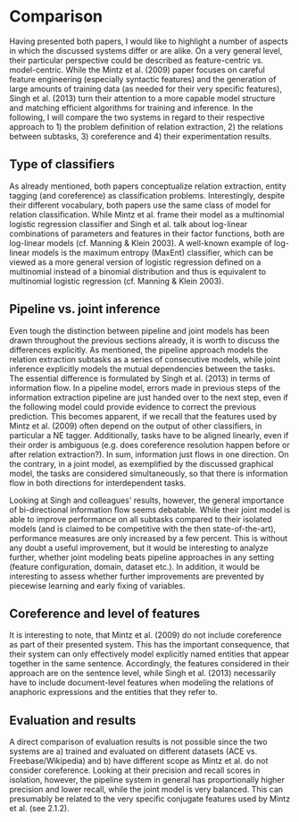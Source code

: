 # Comparison

Having presented both papers, I would like to highlight a number of aspects in which the discussed systems differ or are alike. On a very general level, their particular perspective could be described as feature-centric vs. model-centric. While the Mintz et al. (2009) paper focuses on careful feature engineering (especially syntactic features) and the generation of large amounts of training data (as needed for their very specific features), Singh et al. (2013) turn their attention to a more capable model structure and matching efficient algorithms for training and inference. In the following, I will compare the two systems in regard to their respective approach to 1) the problem definition of relation extraction, 2) the relations between subtasks, 3) coreference and 4) their experimentation results.

## Type of classifiers

As already mentioned, both papers conceptualize relation extraction, entity tagging (and coreference) as classification problems. Interestingly, despite their different vocabulary, both papers use the same class of model for relation classification. While Mintz et al. frame their model as a multinomial logistic regression classifier and Singh et al. talk about log-linear combinations of parameters and features in their factor functions, both are log-linear models (cf. Manning & Klein 2003). A well-known example of log-linear models is the maximum entropy (MaxEnt) classifier, which can be viewed as a more general version of logistic regression defined on a multinomial instead of a binomial distribution and thus is equivalent to multinomial logistic regression (cf. Manning & Klein 2003).

## Pipeline vs. joint inference

Even tough the distinction between pipeline and joint models has been drawn throughout the previous sections already, it is worth to discuss the differences explicitly. As mentioned, the pipeline approach models the relation extraction subtasks as a series of consecutive models, while joint inference explicitly models the mutual dependencies between the tasks. The essential difference is formulated by Singh et al. (2013) in terms of information flow. In a pipeline model, errors made in previous steps of the information extraction pipeline are just handed over to the next step, even if the following model could provide evidence to correct the previous prediction. This becomes apparent, if we recall that the features used by Mintz et al. (2009) often depend on the output of other classifiers, in particular a NE tagger. Additionally, tasks have to be aligned linearly, even if their order is ambiguous (e.g. does coreference resolution happen before or after relation extraction?). In sum, information just flows in one direction. On the contrary, in a joint model, as exemplified by the discussed graphical model, the tasks are considered simultaneously, so that there is information flow in both directions for interdependent tasks.

Looking at Singh and colleagues' results, however, the general importance of bi-directional information flow seems debatable. While their joint model is able to improve performance on all subtasks compared to their isolated models (and is claimed to be competitive with the then state-of-the-art), performance measures are only increased by a few percent. This is without any doubt a useful improvement, but it would be interesting to analyze further, whether joint modeling beats pipeline approaches in any setting (feature configuration, domain, dataset etc.). In addition, it would be interesting to assess whether further improvements are prevented by piecewise learning and early fixing of variables.

## Coreference and level of features

It is interesting to note, that Mintz et al. (2009) do not include coreference as part of their presented system. This has the important consequence, that their system can only effectively model explicitly named entities that appear together in the same sentence. Accordingly, the features considered in their approach are on the sentence level, while Singh et al. (2013) necessarily have to include document-level features when modeling the relations of anaphoric expressions and the entities that they refer to.

## Evaluation and results

A direct comparison of evaluation results is not possible since the two systems are a) trained and evaluated on different datasets (ACE vs. Freebase/Wikipedia) and b) have different scope as Mintz et al. do not consider coreference. Looking at their precision and recall scores in isolation, however, the pipeline system in general has proportionally higher precision and lower recall, while the joint model is very balanced. This can presumably be related to the very specific conjugate features used by Mintz et al. (see 2.1.2).
